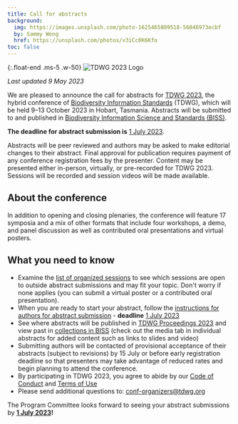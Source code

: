 ```yaml
---
title: Call for abstracts
background:
  img: https://images.unsplash.com/photo-1625465809518-56046973ecbf
  by: Sammy Wong
  href: https://unsplash.com/photos/v3iCc0K6Kfo
toc: false
---
```


{:.float-end .ms-5 .w-50}
![TDWG 2023 Logo](https://static.tdwg.org/conferences/2023/images/tdwg2023-logo-gradient-cropped-tight-400.jpg)

_Last updated 9 May 2023_

We are pleased to announce the call for abstracts for [TDWG 2023](/conferences/2023/), the hybrid conference of [Biodiversity Information Standards](/) (TDWG), which will be held 9–13 October 2023 in Hobart, Tasmania. Abstracts will be submitted to and published in [Biodiversity Information Science and Standards (BISS)](https://biss.pensoft.net/).

**The deadline for abstract submission is** [1 July 2023](https://www.timeanddate.com/worldclock/fixedtime.html?msg=Deadline+TDWG+2023+Call+for+abstracts&iso=20230701T235959&p1=103). 

Abstracts will be peer reviewed and authors may be asked to make editorial changes to their abstract. Final approval for publication requires payment of any conference registration fees by the presenter. Content may be presented either in-person, virtually, or pre-recorded for TDWG 2023. Sessions will be recorded and session videos will be made available.

## About the conference

In addition to opening and closing plenaries, the conference will feature 17 symposia and a mix of other formats that include four workshops, a demo, and panel discussion as well as contributed oral presentations and virtual posters.

## What you need to know

- Examine the [list of organized sessions](/conferences/2023/session-list/) to see which sessions are open to outside abstract submissions and may fit your topic. Don't worry if none applies (you can submit a virtual poster or a contributed oral presentation).
- When you are ready to start your abstract, follow the [instructions for authors for abstract submission](/conferences/2023/instructions-for-abstract-submission/) - **deadline** [1 July 2023](https://www.timeanddate.com/worldclock/fixedtime.html?msg=Deadline+TDWG+2023+Call+for+abstracts&iso=20230701T235959&p1=103) 
- See where abstracts will be published in [TDWG Proceedings 2023](https://biss.pensoft.net/collection/408/) and view past in [collections in BISS](https://biss.pensoft.net/collections/) (check out the media tab in individual abstracts for added content such as links to slides and video)
- Submitting authors will be contacted of provisional acceptance of their abstracts (subject to revisions) by 15 July or before early registration deadline so that presenters may take advantage of reduced rates and begin planning to attend the conference.
- By participating in TDWG 2023, you agree to abide by our [Code of Conduct](/about/code-of-conduct/) and [Terms of Use](/about/terms-of-use/)
- Please send additional questions to: <conf-organizers@tdwg.org>

The Program Committee looks forward to seeing your abstract submissions by **[1 July 2023](https://www.timeanddate.com/worldclock/fixedtime.html?msg=Deadline+TDWG+2023+Call+for+abstracts&iso=20230701T235959&p1=103)!**

